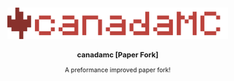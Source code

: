 <!-- PROJECT LOGO -->
<br />
<div align="center">
  <a href="https://github.com/canadamc/canadamc">
    <img src="https://raw.githubusercontent.com/canadamc/.github/main/profile/banner.png" alt="Logo" width="512">
  </a>

<h3 align="center">canadamc [Paper Fork]</h3>

  <p align="center">
    A preformance improved paper fork!
    <br />
  </p>
</div>
